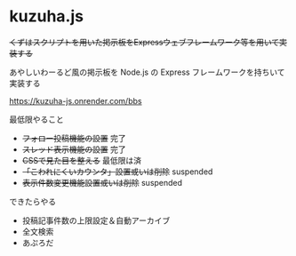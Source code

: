 # kuzuha.js
 ~~くずはスクリプトを用いた掲示板をExpressウェブフレームワーク等を用いて実装する~~
 
 あやしいわーるど風の掲示板を Node.js の Express フレームワークを持ちいて実装する

https://kuzuha-js.onrender.com/bbs

最低限やること
- ~~フォロー投稿機能の設置~~ 完了
- ~~スレッド表示機能の設置~~ 完了
- ~~CSSで見た目を整える~~ 最低限は済
- ~~「こわれにくいカウンタ」設置或いは削除~~ suspended
- ~~表示件数変更機能設置或いは削除~~ suspended

できたらやる
- 投稿記事件数の上限設定＆自動アーカイブ
- 全文検索
- あぷろだ
